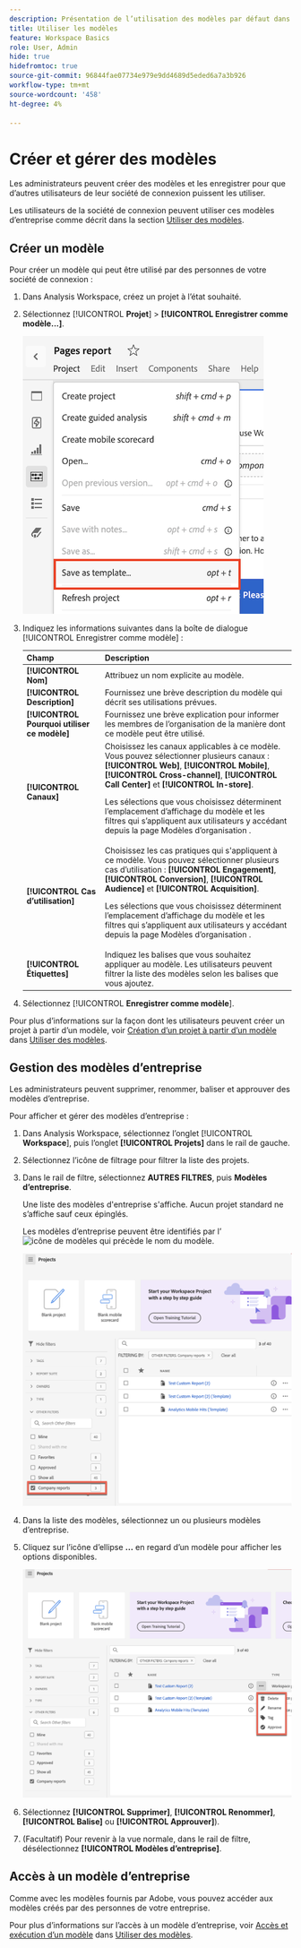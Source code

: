 ```yaml
---
description: Présentation de l’utilisation des modèles par défaut dans Analysis Workspace.
title: Utiliser les modèles
feature: Workspace Basics
role: User, Admin
hide: true
hidefromtoc: true
source-git-commit: 96844fae07734e979e9dd4689d5eded6a7a3b926
workflow-type: tm+mt
source-wordcount: '458'
ht-degree: 4%

---
```


# Créer et gérer des modèles

Les administrateurs peuvent créer des modèles et les enregistrer pour que d’autres utilisateurs de leur société de connexion puissent les utiliser.

Les utilisateurs de la société de connexion peuvent utiliser ces modèles d’entreprise comme décrit dans la section [Utiliser des modèles](/help/analysis-workspace/templates/use-templates.md).

## Créer un modèle

<!-- is this only admins? -->

Pour créer un modèle qui peut être utilisé par des personnes de votre société de connexion :

1. Dans Analysis Workspace, créez un projet à l’état souhaité.

1. Sélectionnez [!UICONTROL **Projet**] > **[!UICONTROL Enregistrer comme modèle...]**.

   ![Rapport d’entreprise](assets/company-template-save.png)

1. Indiquez les informations suivantes dans la boîte de dialogue [!UICONTROL Enregistrer comme modèle] :

   | Champ | Description |
   |---------|----------|
   | **[!UICONTROL Nom]** | Attribuez un nom explicite au modèle. |
   | **[!UICONTROL Description]** | Fournissez une brève description du modèle qui décrit ses utilisations prévues. |
   | **[!UICONTROL Pourquoi utiliser ce modèle]** | Fournissez une brève explication pour informer les membres de l’organisation de la manière dont ce modèle peut être utilisé. |
   | **[!UICONTROL Canaux]** | Choisissez les canaux applicables à ce modèle. Vous pouvez sélectionner plusieurs canaux : **[!UICONTROL Web]**, **[!UICONTROL Mobile]**, **[!UICONTROL Cross-channel]**, **[!UICONTROL Call Center]** et **[!UICONTROL In-store]**.<p>Les sélections que vous choisissez déterminent l’emplacement d’affichage du modèle et les filtres qui s’appliquent aux utilisateurs y accédant depuis la page Modèles d’organisation .</p> |
   | **[!UICONTROL Cas d’utilisation]** | Choisissez les cas pratiques qui s&#39;appliquent à ce modèle. Vous pouvez sélectionner plusieurs cas d’utilisation : **[!UICONTROL Engagement]**, **[!UICONTROL Conversion]**, **[!UICONTROL Audience]** et **[!UICONTROL Acquisition]**. <p>Les sélections que vous choisissez déterminent l’emplacement d’affichage du modèle et les filtres qui s’appliquent aux utilisateurs y accédant depuis la page Modèles d’organisation .</p> |
   | **[!UICONTROL Étiquettes]** | Indiquez les balises que vous souhaitez appliquer au modèle. Les utilisateurs peuvent filtrer la liste des modèles selon les balises que vous ajoutez. |

1. Sélectionnez [!UICONTROL **Enregistrer comme modèle**].

Pour plus d’informations sur la façon dont les utilisateurs peuvent créer un projet à partir d’un modèle, voir [Création d’un projet à partir d’un modèle](/help/analysis-workspace/templates/use-templates.md#create-a-project-based-on-a-template) dans [Utiliser des modèles](/help/analysis-workspace/templates/use-templates.md).

## Gestion des modèles d’entreprise

Les administrateurs peuvent supprimer, renommer, baliser et approuver des modèles d’entreprise.

Pour afficher et gérer des modèles d’entreprise :

1. Dans Analysis Workspace, sélectionnez l’onglet [!UICONTROL **Workspace**], puis l’onglet **[!UICONTROL Projets]** dans le rail de gauche.

1. Sélectionnez l’icône de filtrage pour filtrer la liste des projets.

1. Dans le rail de filtre, sélectionnez **AUTRES FILTRES**, puis **Modèles d’entreprise**.

   Une liste des modèles d&#39;entreprise s&#39;affiche. Aucun projet standard ne s’affiche sauf ceux épinglés.

   Les modèles d’entreprise peuvent être identifiés par l’ ![icône de modèles](https://spectrum.adobe.com/static/icons/workflow_18/Smock_FileTemplate_18_N.svg) qui précède le nom du modèle.

   <!-- Update screenshot -->

   ![ Afficher les filtres de modèles d’entreprise ](assets/company-reports-filter.png)

1. Dans la liste des modèles, sélectionnez un ou plusieurs modèles d’entreprise.

1. Cliquez sur l’icône d’ellipse **...** en regard d’un modèle pour afficher les options disponibles.

   <!-- Update screenshot -->

   ![ Actions de modèle d’entreprise](assets/company-reports-actions.png)

1. Sélectionnez **[!UICONTROL Supprimer]**, **[!UICONTROL Renommer]**, **[!UICONTROL Balise]** ou **[!UICONTROL Approuver]**).

1. (Facultatif) Pour revenir à la vue normale, dans le rail de filtre, désélectionnez **[!UICONTROL Modèles d’entreprise]**.

## Accès à un modèle d’entreprise

Comme avec les modèles fournis par Adobe, vous pouvez accéder aux modèles créés par des personnes de votre entreprise.

Pour plus d’informations sur l’accès à un modèle d’entreprise, voir [Accès et exécution d’un modèle](/help/analysis-workspace/templates/use-templates.md#access-and-run-a-template) dans [Utiliser des modèles](/help/analysis-workspace/templates/use-templates.md).
